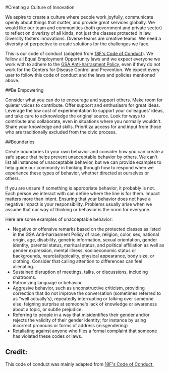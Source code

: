 #Creating a Culture of Innovation 

We aspire to create a culture where people work joyfully, communicate openly about things that matter, and 
provide great services globally. We would like our team and communities (both government and private sector)
to reflect on diveristy of all kinds, not just the classes protected in law. Diversity fosters innovations. 
Diverse teams are creative teams. We need a diversity of perpective to create solutions for the challenges
we face. 
    
This is our code of conduct (adapted from [18F's Code of Conduct](https://github.com/18F/code-of-conduct)). We follow all Equal Employment Opportunity laws and we expect everyone we work with to adhere to the [GSA Anti-harrasment Policy](http://www.gsa.gov/portal/directive/d0/content/512516), even if they do not work for the Centers for Disease Control and Prevention. We expect every user to follow this code of conduct and the laws and policies mentioned above.
    
##Be Empowering 
  
Consider what you can do to encourage and support others. Make room for quieter voices to contribute. Offer support 
and enthusiasm for great ideas. Leverage the low cost of experimentation to support your colleagues' ideas, and take 
care to acknowledge the original source. Look for ways to contribute and collaborate, even in situations where you 
normally wouldn't. Share your knowledge and skills. Prioritiza access for and input from those who are traditionally 
excluded from the civic process. 

##Boundaries 

Create boundaries to your own behavior and consider how you can create a safe space that helps prevent unacceptable 
behavior by others. We can't list all instances of unacceptable behavior, but we can provide examples to help guide 
our community in thinking through how to respond when we experience these types of behavior, whether directed at 
ourselves or others. 
      
If you are unsure if something is appropriate behavior, it probably is not. Each person we interact with can define 
where the line is for them. Impact matters more than intent. Ensuring that your behavior does not have a negative
impact is your responsibility. Problems usually arise when we assume that our way of thinking or behavior is the 
norm for everyone. 

Here are some examples of unacceptable behavior: 
 * Negative or offensive remarks based on the protected classes as listed in the GSA Anti-harrasment Policy of
   race, religion, color, sex, national origin, age, disability, genetric information, sexual orientation, gender
   identity, parental status, maritual status, and political affiliation as well as gender expression, mental 
   illness, socioeconomic status or backgrounds, neuro(a)typicality, physical appearance, body size, or clothing. 
   Consider that calling attention to differences can feel alienating. 
 * Sustained disruption of meetings, talks, or discussions, including chatrooms. 
 * Patronizing language or behavior.
 * Aggresive behavior, such as unconstructive criticism, providing correction that do not improve the conversation 
   (sometimes referred to as "well actually's), repeatedly interrupting or talking over someone else, feigning 
    surprise at someone's lack of knowledge or awareness about a topic, or subtle prejudice. 
 * Referring to people in a way that misidentifies their gender and/or rejects the validity of their gender 
   identity; for instance by using incorrect pronouns or forms of address (misgendering) 
 * Retaliating against anyone who files a formal complaint that someone has violated these codes or laws. 

## Credit: 
This code of conduct was mainly adapted from [18F's Code of Conduct.](https://github.com/18F/code-of-conduct)  
  
          
          
